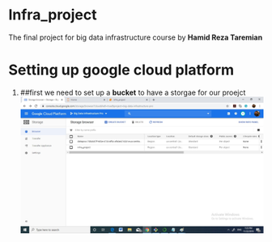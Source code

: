 # Infra_project
The final project for big data infrastructure course by **Hamid Reza Taremian**

# Setting up google cloud platform
1. ##first we need to set up a **bucket** to have a storgae for our proejct
![bucket for our project](images/bucket.jpg)
